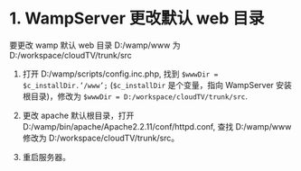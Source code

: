 # 1. WampServer 更改默认 web 目录

要更改 wamp 默认 web 目录 D:/wamp/www 为 D:/workspace/cloudTV/trunk/src

1. 打开 D:/wamp/scripts/config.inc.php, 找到 `$wwwDir = $c_installDir.’/www’;` (`$c_installDir` 是个变量，指向 WampServer 安装根目录)，修改为 `$wwwDir = D:/workspace/cloudTV/trunk/src`.

2. 更改 apache 默认根目录，打开 D:/wamp/bin/apache/Apache2.2.11/conf/httpd.conf, 查找 D:/wamp/www 修改为 D:/workspace/cloudTV/trunk/src。

3. 重启服务器。
